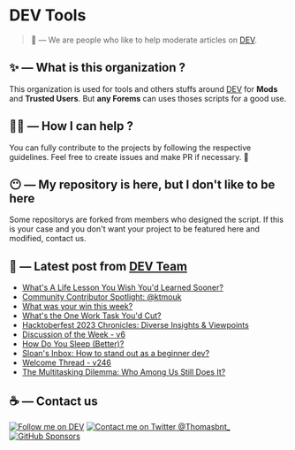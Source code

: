 # DEV Tools

> 🔧 — We are people who like to help moderate articles on [DEV](https://dev.to).

## ✨ — What is this organization ?

This organization is used for tools and others stuffs around [DEV](https://dev.to) for **Mods** and **Trusted Users**. But __any Forems__ can uses thoses scripts for a good use.


## 💪🏼 — How I can help ?

You can fully contribute to the projects by following the respective guidelines. Feel free to create issues and make PR if necessary. 🎉

## 😶 — My repository is here, but I don't like to be here

Some repositorys are forked from members who designed the script. If this is your case and you don't want your project to be featured here and modified, contact us.

## 📝 — Latest post from [DEV Team](https://dev.to/devteam)

<!-- BLOG-POST-LIST:START -->
- [What&#39;s A Life Lesson You Wish You&#39;d Learned Sooner?](https://dev.to/devteam/whats-a-life-lesson-you-wish-youd-learned-sooner-163d)
- [Community Contributor Spotlight: @ktmouk](https://dev.to/devteam/community-contributor-spotlight-ktmouk-2e9n)
- [What was your win this week?](https://dev.to/devteam/what-was-your-win-this-week-81k)
- [What&#39;s the One Work Task You&#39;d Cut?](https://dev.to/devteam/whats-the-one-work-task-youd-cut-26ge)
- [Hacktoberfest 2023 Chronicles: Diverse Insights &amp; Viewpoints](https://dev.to/devteam/hacktoberfest-2023-chronicles-diverse-insights-viewpoints-4i8l)
- [Discussion of the Week - v6](https://dev.to/devteam/discussion-of-the-week-v6-46h0)
- [How Do You Sleep &lpar;Better&rpar;?](https://dev.to/devteam/how-do-you-sleep-better-5h5h)
- [Sloan&#39;s Inbox: How to stand out as a beginner dev?](https://dev.to/devteam/sloans-inbox-how-to-stand-out-as-a-beginner-dev-chh)
- [Welcome Thread - v246](https://dev.to/devteam/welcome-thread-v246-2e94)
- [The Multitasking Dilemma: Who Among Us Still Does It?](https://dev.to/devteam/the-multitasking-dilemma-who-among-us-still-does-it-40f)
<!-- BLOG-POST-LIST:END -->


## ☕ — Contact us

[![Follow me on DEV](https://img.shields.io/badge/dev.to-%2308090A.svg?&style=for-the-badge&logo=dev.to&logoColor=white&alt=devto)](https://dev.to/thomasbnt)
[![Contact me on Twitter @Thomasbnt_](https://img.shields.io/badge/Contact%20me%20on%20Twitter-%231DA1F2.svg?&style=for-the-badge&logo=twitter&logoColor=white&alt=twitter)](https://twitter.com/messages/1142357270-1142357270?text=Hello,%20I%20contact%20you%20from%20devtotools%20&recipient_id=1142357270) [![GitHub Sponsors](https://img.shields.io/badge/Sponsor%20me-%23EA54AE.svg?&style=for-the-badge&logo=github-sponsors&logoColor=white)](https://github.com/sponsors/thomasbnt)


